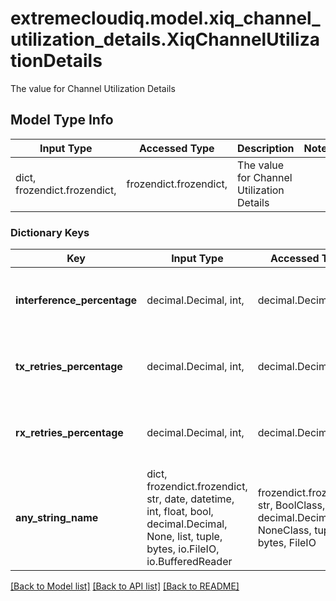 # extremecloudiq.model.xiq_channel_utilization_details.XiqChannelUtilizationDetails

The value for Channel Utilization Details

## Model Type Info
Input Type | Accessed Type | Description | Notes
------------ | ------------- | ------------- | -------------
dict, frozendict.frozendict,  | frozendict.frozendict,  | The value for Channel Utilization Details | 

### Dictionary Keys
Key | Input Type | Accessed Type | Description | Notes
------------ | ------------- | ------------- | ------------- | -------------
**interference_percentage** | decimal.Decimal, int,  | decimal.Decimal,  | The Interface Percentage | [optional] value must be a 32 bit integer
**tx_retries_percentage** | decimal.Decimal, int,  | decimal.Decimal,  | The Tx retries Percentage | [optional] value must be a 32 bit integer
**rx_retries_percentage** | decimal.Decimal, int,  | decimal.Decimal,  | The Rx retries Percentage | [optional] value must be a 32 bit integer
**any_string_name** | dict, frozendict.frozendict, str, date, datetime, int, float, bool, decimal.Decimal, None, list, tuple, bytes, io.FileIO, io.BufferedReader | frozendict.frozendict, str, BoolClass, decimal.Decimal, NoneClass, tuple, bytes, FileIO | any string name can be used but the value must be the correct type | [optional]

[[Back to Model list]](../../README.md#documentation-for-models) [[Back to API list]](../../README.md#documentation-for-api-endpoints) [[Back to README]](../../README.md)

